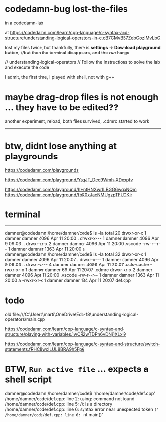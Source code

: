 
# codedamn-bug lost-the-files 

in a codedamn-lab

at 
https://codedamn.com/learn/cpp-language/c-syntax-and-structure/understanding-logical-operators-in-c.cB7CMvBB7ZebGozIMvLbG

lost my files twice, 
but thankfully, there is **settings -> Download playground** button, 
//but then the terminal disappears, and the  *run* hangs

//    understanding-logical-operators
// Follow the Instructions to solve the lab and execute the code


I admit, the first time, I played with shell, not with g++

# maybe drag-drop files is not enough ... they have to be edited??

another experiment,
reload,
both files survived,
.cdmrc started to work





--------

# btw, didnt lose anything at playgrounds

https://codedamn.com/playgrounds

https://codedamn.com/playground/YsqJT_Dec9Wmh-XDxopfv

https://codedamn.com/playground/hHntHNXwrILBGG6wqoNQm
https://codedamn.com/playground/fbK0xJacNMUgzpTFUCKir







# terminal
----------
damner@codedamn:/home/damner/code$ ls -la
total 20
drwxr-xr-x 1 damner damner 4096 Apr 11 20:00 .
drwxr-x--- 1 damner damner 4096 Apr  9 09:03 ..
drwxr-xr-x 2 damner damner 4096 Apr 11 20:00 .vscode
-rw-r--r-- 1 damner damner 1363 Apr 11 20:00 a
damner@codedamn:/home/damner/code$ ls -la
total 32
drwxr-xr-x 1 damner damner 4096 Apr 11 20:07 .
drwxr-x--- 1 damner damner 4096 Apr  9 09:03 ..
drwxr-x--- 4 damner damner 4096 Apr 11 20:07 .ccls-cache
-rwxr-xr-x 1 damner damner   69 Apr 11 20:07 .cdmrc
drwxr-xr-x 2 damner damner 4096 Apr 11 20:00 .vscode
-rw-r--r-- 1 damner damner 1363 Apr 11 20:00 a
-rwxr-xr-x 1 damner damner  134 Apr 11 20:07 def.cpp





# todo

old file:///C:\Users\marti\OneDrive\Eda-f8\understanding-logical-operators\main.cpp

https://codedamn.com/learn/cpp-language/c-syntax-and-structure/playing-with-variables.1wCR2wTDPn6vDNj1XLxI9

https://codedamn.com/learn/cpp-language/c-syntax-and-structure/switch-statements.fRHCBwclLUL8BRA9h5Fp6






# BTW, `Run active file` ... expects a shell script

damner@codedamn:/home/damner/code$ '/home/damner/code/def.cpp'
/home/damner/code/def.cpp: line 2: using: command not found
/home/damner/code/def.cpp: line 5: //: Is a directory
/home/damner/code/def.cpp: line 6: syntax error near unexpected token `('
/home/damner/code/def.cpp: line 6: `int main()'

